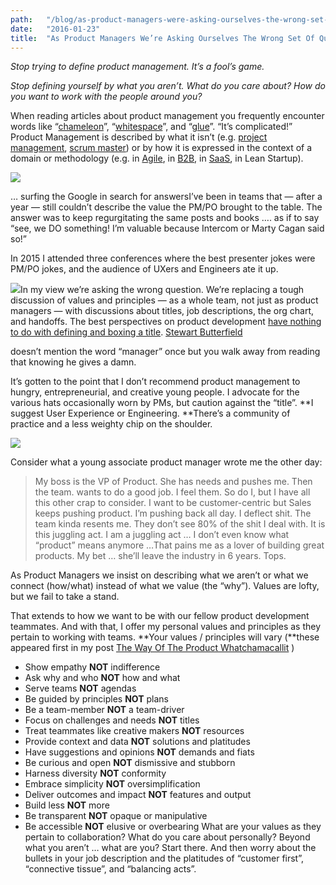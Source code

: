 ```yaml
---
path:	"/blog/as-product-managers-were-asking-ourselves-the-wrong-set-of-questions"
date:	"2016-01-23"
title:	"As Product Managers We’re Asking Ourselves The Wrong Set Of Questions"
---
```


*Stop trying to define product management. It’s a fool’s game.*

*Stop defining yourself by what you aren’t. What do you care about? How do you want to work with the people around you?*

When reading articles about product management you frequently encounter words like “[chameleon](https://blog.intercom.io/the-product-manager-chameleon/)”, “[whitespace](https://medium.com/@danielfschmidt/a-map-of-white-space-for-product-managers-17d65c397749)”, and “[glue](http://onproductmanagement.net/2009/06/22/why-do-we-undermine-ourselves/)”. “It’s complicated!” Product Management is described by what it isn’t (e.g. [project management](http://www.huffingtonpost.com/brian-de-haaff/the-product-manager-vs-pr_b_8040402.html), [scrum master](http://blog.aha.io/index.php/the-product-manager-vs-the-scrum-master/)) or by how it is expressed in the context of a domain or methodology (e.g. in [Agile](https://www.atlassian.com/agile/product-management/), in [B2B](http://www.mindtheproduct.com/2014/06/product-management-b2b/), in [SaaS](http://pragmaticmarketing.com/resources/saas-product-management), in Lean Startup).

![](/images/1*2ordkKcC7Vqb17nx60_coA.png)

… surfing the Google in search for answersI’ve been in teams that — after a year — still couldn’t describe the value the PM/PO brought to the table. The answer was to keep regurgitating the same posts and books …. as if to say “see, we DO something! I’m valuable because Intercom or Marty Cagan said so!”

In 2015 I attended three conferences where the best presenter jokes were PM/PO jokes, and the audience of UXers and Engineers ate it up.

![](/images/1*m9YMgBo9_5syWPhYqgjkyw.png)In my view we’re asking the wrong question. We’re replacing a tough discussion of values and principles — as a whole team, not just as product managers — with discussions about titles, job descriptions, the org chart, and handoffs. The best perspectives on product development [have nothing to do with defining and boxing a title](https://medium.com/@stewart/we-dont-sell-saddles-here-4c59524d650d#.w2rffmxtb). [Stewart Butterfield](https://medium.com/@stewart)

 doesn’t mention the word “manager” once but you walk away from reading that knowing he gives a damn.

It’s gotten to the point that I don’t recommend product management to hungry, entrepreneurial, and creative young people. I advocate for the various hats occasionally worn by PMs, but caution against the “title”. **I suggest User Experience or Engineering. **There’s a community of practice and a less weighty chip on the shoulder.

![](/images/1*WzG_M_41ku68_uSZEPjTLg.png)

Consider what a young associate product manager wrote me the other day:


> My boss is the VP of Product. She has needs and pushes me. Then the team. wants to do a good job. I feel them. So do I, but I have all this other crap to consider. I want to be customer-centric but Sales keeps pushing product. I’m pushing back all day. I deflect shit. The team kinda resents me. They don’t see 80% of the shit I deal with. It is this juggling act. I am a juggling act … I don’t even know what “product” means anymore …That pains me as a lover of building great products. My bet … she’ll leave the industry in 6 years. Tops.

As Product Managers we insist on describing what we aren’t or what we connect (how/what) instead of what we value (the “why”). Values are lofty, but we fail to take a stand.

That extends to how we want to be with our fellow product development teammates. And with that, I offer my personal values and principles as they pertain to working with teams. **Your values / principles will vary (**these appeared first in my post [The Way Of The Product Whatchamacallit](https://medium.com/@johnpcutler/the-way-of-the-product-whatchamacallit-9929a78d6694#.ln3zzv6sf) )

* Show empathy **NOT** indifference
* Ask why and who **NOT** how and what
* Serve teams **NOT** agendas
* Be guided by principles **NOT** plans
* Be a team-member **NOT** a team-driver
* Focus on challenges and needs **NOT** titles
* Treat teammates like creative makers **NOT** resources
* Provide context and data **NOT** solutions and platitudes
* Have suggestions and opinions **NOT** demands and fiats
* Be curious and open **NOT** dismissive and stubborn
* Harness diversity **NOT** conformity
* Embrace simplicity **NOT** oversimplification
* Deliver outcomes and impact **NOT** features and output
* Build less **NOT** more
* Be transparent **NOT** opaque or manipulative
* Be accessible **NOT** elusive or overbearing
What are your values as they pertain to collaboration? What do you care about personally? Beyond what you aren’t … what are you? Start there. And then worry about the bullets in your job description and the platitudes of “customer first”, “connective tissue”, and “balancing acts”.

